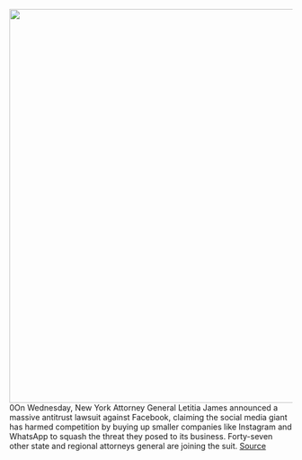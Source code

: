 <img src='https://cdn.vox-cdn.com/thumbor/aSNfwO-FRMoTsSyM2NWF4X5gFqE=/0x0:2040x1360/1200x800/filters:focal(857x517:1183x843)/cdn.vox-cdn.com/uploads/chorus_image/image/68486027/acastro_180406_1777_facebook_Congress_0001.0.jpg' width='700px' /><br/>
0On Wednesday, New York Attorney General Letitia James announced a massive antitrust lawsuit against Facebook, claiming the social media giant has harmed competition by buying up smaller companies like Instagram and WhatsApp to squash the threat they posed to its business. Forty-seven other state and regional attorneys general are joining the suit.
<a href='https://www.theverge.com/2020/12/9/22158483/facebook-antitrust-lawsuit-anti-competition-behavior-attorneys-general'> Source <a/>